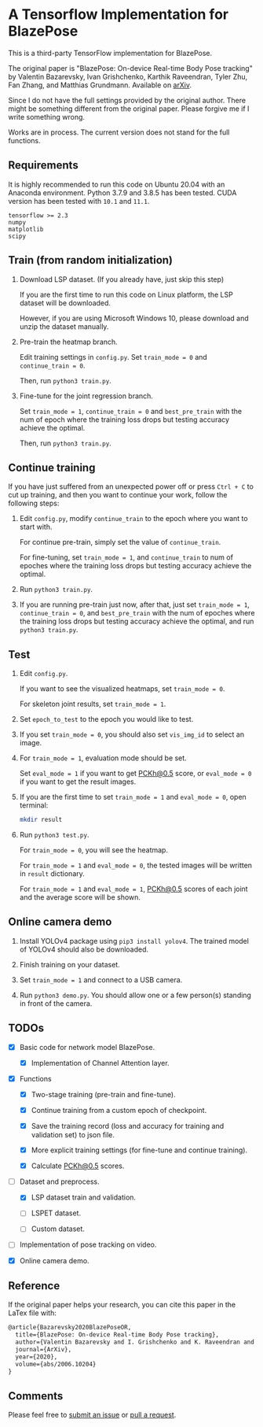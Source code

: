 # A Tensorflow Implementation for BlazePose

This is a third-party TensorFlow implementation for BlazePose.

The original paper is "BlazePose: On-device Real-time Body Pose tracking" by Valentin Bazarevsky, Ivan Grishchenko, Karthik Raveendran, Tyler Zhu, Fan Zhang, and Matthias Grundmann. Available on [arXiv](https://arxiv.org/abs/2006.10204).

Since I do not have the full settings provided by the original author. There might be something different from the original paper. Please forgive me if I write something wrong.

Works are in process. The current version does not stand for the full functions.

## Requirements

It is highly recommended to run this code on Ubuntu 20.04 with an Anaconda environment. Python 3.7.9 and 3.8.5 has been tested. CUDA version has been tested with `10.1` and `11.1`.

```
tensorflow >= 2.3
numpy
matplotlib
scipy
```

## Train (from random initialization)

1. Download LSP dataset. (If you already have, just skip this step)

    If you are the first time to run this code on Linux platform, the LSP dataset will be downloaded.
    
    However, if you are using Microsoft Windows 10, please download and unzip the dataset manually.

2. Pre-train the heatmap branch.

    Edit training settings in `config.py`. Set `train_mode = 0` and `continue_train = 0`.

    Then, run `python3 train.py`.

3. Fine-tune for the joint regression branch.

    Set `train_mode = 1`, `continue_train = 0` and `best_pre_train` with the num of epoch where the training loss drops but testing accuracy achieve the optimal.

    Then, run `python3 train.py`.

## Continue training

If you have just suffered from an unexpected power off or press `Ctrl + C` to cut up training, and then you want to continue your work, follow the following steps:

1. Edit `config.py`, modify `continue_train` to the epoch where you want to start with.

    For continue pre-train, simply set the value of `continue_train`.
    
    For fine-tuning, set `train_mode = 1`, and `continue_train` to num of epoches where the training loss drops but testing accuracy achieve the optimal.

2. Run `python3 train.py`.

3. If you are running pre-train just now, after that, just set `train_mode = 1`, `continue_train = 0`, and `best_pre_train` with the num of epoches where the training loss drops but testing accuracy achieve the optimal, and run `python3 train.py`.

## Test

1. Edit `config.py`.

    If you want to see the visualized heatmaps, set `train_mode = 0`.
  
    For skeleton joint results, set `train_mode = 1`.

2. Set `epoch_to_test` to the epoch you would like to test.

3. If you set `train_mode = 0`, you should also set `vis_img_id` to select an image.

4. For `train_mode = 1`, evaluation mode should be set.

    Set `eval_mode = 1` if you want to get PCKh@0.5 score, or `eval_mode = 0` if you want to get the result images.

5. If you are the first time to set `train_mode = 1` and `eval_mode = 0`, open terminal:

    ```bash
    mkdir result
    ```

6. Run `python3 test.py`.

    For `train_mode = 0`, you will see the heatmap.

    For `train_mode = 1` and `eval_mode = 0`, the tested images will be written in `result` dictionary.

    For `train_mode = 1` and `eval_mode = 1`, PCKh@0.5 scores of each joint and the average score will be shown.

## Online camera demo

1. Install YOLOv4 package using `pip3 install yolov4`. The trained model of YOLOv4 should also be downloaded.

2. Finish training on your dataset.

3. Set `train_mode = 1` and connect to a USB camera.

4. Run `python3 demo.py`. You should allow one or a few person(s) standing in front of the camera.

## TODOs

- [x] Basic code for network model BlazePose.

    - [x] Implementation of Channel Attention layer.

- [x] Functions

    - [x] Two-stage training (pre-train and fine-tune).

    - [x] Continue training from a custom epoch of checkpoint.

    - [x] Save the training record (loss and accuracy for training and validation set) to json file.

    - [x] More explicit training settings (for fine-tune and continue training).
    
    - [x] Calculate PCKh@0.5 scores.

- [ ] Dataset and preprocess.

    - [x] LSP dataset train and validation.

    - [ ] LSPET dataset.

    - [ ] Custom dataset.

- [ ] Implementation of pose tracking on video.

- [x] Online camera demo.

## Reference

If the original paper helps your research, you can cite this paper in the LaTex file with:

```tex
@article{Bazarevsky2020BlazePoseOR,
  title={BlazePose: On-device Real-time Body Pose tracking},
  author={Valentin Bazarevsky and I. Grishchenko and K. Raveendran and Tyler Lixuan Zhu and Fangfang Zhang and M. Grundmann},
  journal={ArXiv},
  year={2020},
  volume={abs/2006.10204}
}
```

## Comments

Please feel free to [submit an issue](https://github.com/jiang-du/BlazePose-tensorflow/issues) or [pull a request](https://github.com/jiang-du/BlazePose-tensorflow/pulls).
